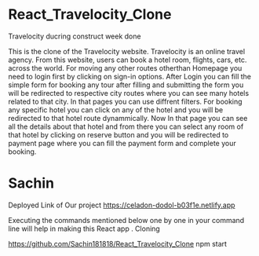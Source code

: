 # React_Travelocity_Clone
Travelocity ducring construct week done

This is the clone of the Travelocity website. Travelocity is an online travel agency. From this website, users can book a hotel room, flights, cars, etc. across the world. For moving any other routes otherthan Homepage you need to login first by clicking on sign-in options. After Login you can fill the simple form for booking any tour after filling and submitting the form you will be redirected to respective city routes where you can see many hotels related to that city. In that pages you can use diffrent filters. For booking any specific hotel you can click on any of the hotel and you will be redirected to that hotel route dynammically. Now In that page you can see all the details about that hotel and from there you can select any room of that hotel by clicking on reserve button and you will be redirected to payment page where you can fill the payment form and complete your booking.
<h1>Sachin</h1>

Deployed Link of Our project
https://celadon-dodol-b03f1e.netlify.app

Executing the commands mentioned below one by one in your command line will help in making this React app . Cloning

https://github.com/Sachin181818/React_Travelocity_Clone
npm start
